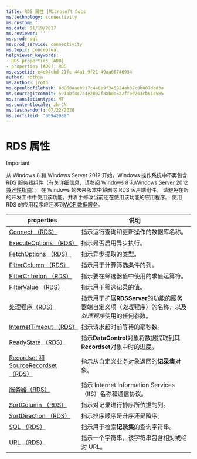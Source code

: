```yaml
---
title: RDS 属性 |Microsoft Docs
ms.technology: connectivity
ms.custom: ''
ms.date: 01/19/2017
ms.reviewer: ''
ms.prod: sql
ms.prod_service: connectivity
ms.topic: conceptual
helpviewer_keywords:
- RDS properties [ADO]
- properties [ADO], RDS
ms.assetid: e4e04cbd-21fc-44a1-9f21-49aa68746934
author: rothja
ms.author: jroth
ms.openlocfilehash: 8d868aaeb917c446e9f345924ab37c0b887dad3a
ms.sourcegitcommit: 591bbf4c7e4e2092f8abda6a2ffed263cb61c585
ms.translationtype: MT
ms.contentlocale: zh-CN
ms.lasthandoff: 07/22/2020
ms.locfileid: "86942989"
---
```

# <a name="rds-properties"></a>RDS 属性
> [!IMPORTANT]
>  从 Windows 8 和 Windows Server 2012 开始，Windows 操作系统中不再包含 RDS 服务器组件（有关详细信息，请参阅 Windows 8 和[Windows Server 2012 兼容性指南](https://www.microsoft.com/download/details.aspx?id=27416)）。 在 Windows 的未来版本中将删除 RDS 客户端组件。 请避免在新的开发工作中使用该功能，并着手修改当前还在使用该功能的应用程序。 使用 RDS 的应用程序应迁移到[WCF 数据服务](https://go.microsoft.com/fwlink/?LinkId=199565)。  
  
|properties|说明|  
|-|-|  
|[Connect （RDS）](../../../ado/reference/rds-api/connect-property-rds.md)|指示运行查询和更新操作的数据库名称。|  
|[ExecuteOptions （RDS）](../../../ado/reference/rds-api/executeoptions-property-rds.md)|指示是否启用异步执行。|  
|[FetchOptions （RDS）](../../../ado/reference/rds-api/fetchoptions-property-rds.md)|指示异步提取的类型。|  
|[FilterColumn （RDS）](../../../ado/reference/rds-api/filtercolumn-property-rds.md)|指示用于计算筛选条件的列。|  
|[FilterCriterion （RDS）](../../../ado/reference/rds-api/filtercriterion-property-rds.md)|指示要在筛选器值中使用的求值运算符。|  
|[FilterValue （RDS）](../../../ado/reference/rds-api/filtervalue-property-rds.md)|指示用于筛选记录的值。|  
|[处理程序（RDS）](../../../ado/reference/rds-api/handler-property-rds.md)|指示用于扩展**RDSServer**的功能的服务器端自定义项（*处理*程序）的名称，以及*处理程序*使用的任何参数。|  
|[InternetTimeout （RDS）](../../../ado/reference/rds-api/internettimeout-property-rds.md)|指示请求超时前等待的毫秒数。|  
|[ReadyState （RDS）](../../../ado/reference/rds-api/readystate-property-rds.md)|指示**DataControl**对象将数据提取到其**Recordset**对象中时的进度。|  
|[Recordset 和 SourceRecordset （RDS）](../../../ado/reference/rds-api/recordset-sourcerecordset-properties-rds.md)|指示从自定义业务对象返回的**记录集**对象。|  
|[服务器（RDS）](../../../ado/reference/rds-api/server-property-rds.md)|指示 Internet Information Services （IIS）名称和通信协议。|  
|[SortColumn （RDS）](../../../ado/reference/rds-api/sortcolumn-property-rds.md)|指示对记录进行排序所依据的列。|  
|[SortDirection （RDS）](../../../ado/reference/rds-api/sortdirection-property-rds.md)|指示排序顺序是升序还是降序。|  
|[SQL （RDS）](../../../ado/reference/rds-api/sql-property.md)|指示用于检索**记录集**的查询字符串。|  
|[URL （RDS）](../../../ado/reference/rds-api/url-property-rds.md)|指示一个字符串，该字符串包含相对或绝对 URL。|






















